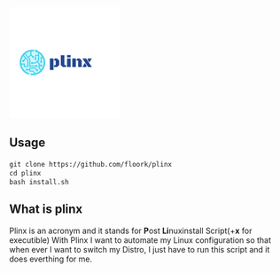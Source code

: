 
![plinx logo](img/plinx.png)

**Usage**
---

```
git clone https://github.com/floork/plinx
cd plinx
bash install.sh
```

**What is plinx**
---
Plinx is an acronym and it stands for **P**ost **Li**nuxinstall Script(+**x** for executible)
With Plinx I want to automate my Linux configuration so that when ever I want to switch my Distro, I just have to run this script and it does everthing for me.
